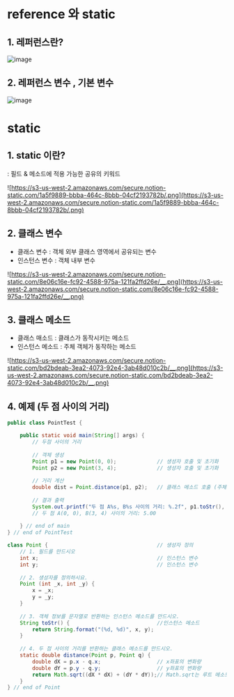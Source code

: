 # reference 와 static

## 1. 레퍼런스란?

![image](https://user-images.githubusercontent.com/84886987/135015254-9ef60aef-c45a-482f-9b01-d3430ca44875.png)


## 2. 레퍼런스 변수 , 기본 변수

![image](https://user-images.githubusercontent.com/84886987/135015263-c63426dd-5e74-462c-95a5-fa8276e37496.png)

# static

## 1. static 이란?

: 필드 & 메소드에 적용 가능한 공유의 키워드

![https://s3-us-west-2.amazonaws.com/secure.notion-static.com/1a5f9889-bbba-464c-8bbb-04cf2193782b/.png](https://s3-us-west-2.amazonaws.com/secure.notion-static.com/1a5f9889-bbba-464c-8bbb-04cf2193782b/.png)

## 2. 클래스 변수

- 클래스 변수 : 객체 외부 클래스 영역에서 공유되는 변수
- 인스턴스 변수 : 객체 내부 변수

![https://s3-us-west-2.amazonaws.com/secure.notion-static.com/8e06c16e-fc92-4588-975a-121fa2ffd26e/__.png](https://s3-us-west-2.amazonaws.com/secure.notion-static.com/8e06c16e-fc92-4588-975a-121fa2ffd26e/__.png)

## 3. 클래스 메소드

- 클래스 매소드 : 클래스가 동작시키는 메소드
- 인스턴스 메소드 : 주체 객체가 동작하는 메소드

![https://s3-us-west-2.amazonaws.com/secure.notion-static.com/bd2bdeab-3ea2-4073-92e4-3ab48d010c2b/__.png](https://s3-us-west-2.amazonaws.com/secure.notion-static.com/bd2bdeab-3ea2-4073-92e4-3ab48d010c2b/__.png)

## 4. 예제 (두 점 사이의 거리)

```java
public class PointTest {

	public static void main(String[] args) {
		// 두점 사이의 거리
		
		// 객체 생성
		Point p1 = new Point(0, 0);				// 생성자 호출 및 초기화
		Point p2 = new Point(3, 4);				// 생성자 호출 및 초기화
		
		// 거리 계산
		double dist = Point.distance(p1, p2); 	// 클래스 메소드 호출 (주체 객체 없이도 호출 가능)
	
		// 결과 출력
		System.out.printf("두 점 A%s, B%s 사이의 거리: %.2f", p1.toStr(), p2.toStr(), dist); 
		// 두 점 A(0, 0), B(3, 4) 사이의 거리: 5.00
	
	} // end of main
} // end of PointTest

class Point {									// 생성자 정의
	// 1. 필드를 만드시오
	int x;										// 인스턴스 변수
	int y;										// 인스턴스 변수
	
	// 2. 생성자를 정의하시요.
	Point (int _x, int _y) {
		x = _x;
		y = _y;
	}
	
	// 3. 객체 정보를 문자열로 반환하는 인스턴스 메소드를 만드시오.
	String toStr() {							//인스턴스 메소드
		return String.format("(%d, %d)", x, y);
	}
	
	// 4. 두 점 사이의 거리를 반환하는 클래스 메소드를 만드시오.
	static double distance(Point p, Point q) { 
		double dX = p.x - q.x;					// x좌표의 변화량
		double dY = p.y - q.y;					// y좌표의 변화량
		return Math.sqrt((dX * dX) + (dY * dY));// Math.sqrt는 루트 메소드
	}
} // end of Point
```
